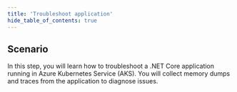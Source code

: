 ```yaml
---
title: 'Troubleshoot application'
hide_table_of_contents: true
---
```


## Scenario

In this step, you will learn how to troubleshoot a .NET Core application running in Azure Kubernetes Service (AKS). You will collect memory dumps and traces from the application to diagnose issues.
